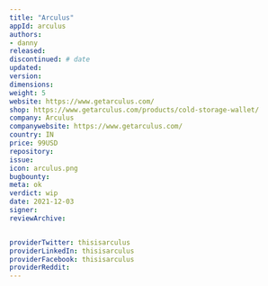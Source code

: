 ```yaml
---
title: "Arculus"
appId: arculus
authors:
- danny
released: 
discontinued: # date
updated:
version:
dimensions: 
weight: 5
website: https://www.getarculus.com/
shop: https://www.getarculus.com/products/cold-storage-wallet/
company: Arculus
companywebsite: https://www.getarculus.com/
country: IN
price: 99USD
repository: 
issue:
icon: arculus.png
bugbounty:
meta: ok
verdict: wip
date: 2021-12-03
signer:
reviewArchive:


providerTwitter: thisisarculus
providerLinkedIn: thisisarculus
providerFacebook: thisisarculus
providerReddit: 
---
```



